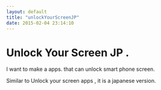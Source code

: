 ```yaml
---
layout: default
title: "unlockYourScreenJP"
date: 2015-02-04 23:14:10
---
```


# Unlock Your Screen JP .

I want to make a apps. that can unlock smart phone screen.

Similar to Unlock your screen apps , it is a japanese version.


